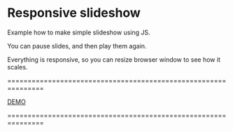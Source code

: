 # Responsive slideshow

Example how to make simple slideshow using JS.

You can pause slides, and then play them again.

Everything is responsive, so you can resize browser window to see how it scales.

===============================================================

[DEMO](https://staog.github.io/slideshow/)

===============================================================
